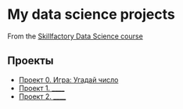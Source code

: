 # My data science projects
From the [Skillfactory Data Science course](https://lms.skillfactory.ru/courses/course-v1:SkillFactory+DST-1+10_APR/about)

## Проекты

* [Проект 0. Игра: Угадай число]()
* [Проект 1. ____](___)
* [Проект 2. ____](___)



